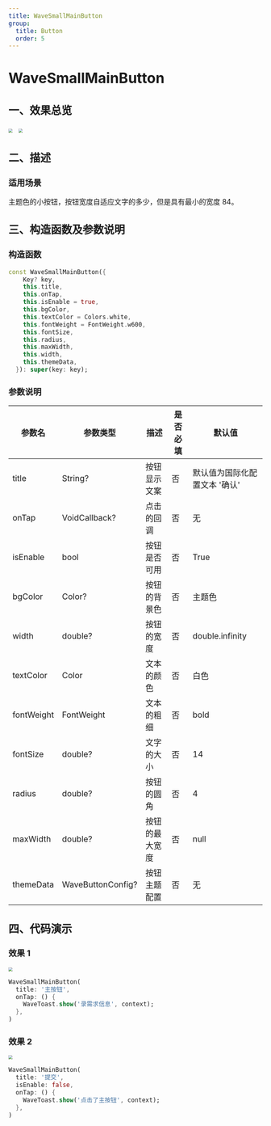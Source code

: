 ```yaml
---
title: WaveSmallMainButton
group:
  title: Button
  order: 5
---
```


# WaveSmallMainButton

## 一、效果总览

<img src="./img/WaveSmallMainButton.png" style="zoom: 50%;" />&nbsp;&nbsp;
<img src="./img/WaveSmallMainButtonDisabled.png" style="zoom:50%;" />

## 二、描述

### 适用场景

主题色的小按钮，按钮宽度自适应文字的多少，但是具有最小的宽度 84。

## 三、构造函数及参数说明

### 构造函数

```dart
const WaveSmallMainButton({
    Key? key,
    this.title,
    this.onTap,
    this.isEnable = true,
    this.bgColor,
    this.textColor = Colors.white,
    this.fontWeight = FontWeight.w600,
    this.fontSize,
    this.radius,
    this.maxWidth,
    this.width,
    this.themeData,
  }): super(key: key);
```

### 参数说明

| 参数名     | 参数类型        | 描述           | 是否必填 | 默认值          |
| ---------- | --------------- | -------------- | -------- | --------------- |
| title      | String?          | 按钮显示文案   | 否       | 默认值为国际化配置文本 '确认'        |
| onTap      | VoidCallback?   | 点击的回调     | 否       | 无              |
| isEnable   | bool            | 按钮是否可用   | 否       | True            |
| bgColor    | Color?          | 按钮的背景色   | 否       | 主题色          |
| width      | double?         | 按钮的宽度     | 否       | double.infinity |
| textColor  | Color           | 文本的颜色     | 否       | 白色            |
| fontWeight | FontWeight      | 文本的粗细     | 否       | bold            |
| fontSize   | double?         | 文字的大小     | 否       | 14              |
| radius     | double?         | 按钮的圆角     | 否       | 4               |
| maxWidth   | double?         | 按钮的最大宽度 | 否       | null            |
| themeData  | WaveButtonConfig? | 按钮主题配置   | 否       | 无              |

## 四、代码演示

### 效果 1

<img src="./img/WaveSmallMainButton.png" style="zoom:50%;" />

```dart
WaveSmallMainButton(
  title: '主按钮',
  onTap: () {
    WaveToast.show('录需求信息', context);
  },
)
```

### 效果 2

<img src="./img/WaveSmallMainButtonDisabled.png" style="zoom:50%;" />

```dart
WaveSmallMainButton(
  title: '提交',
  isEnable: false,
  onTap: () {
    WaveToast.show('点击了主按钮', context);
  },
)
```
